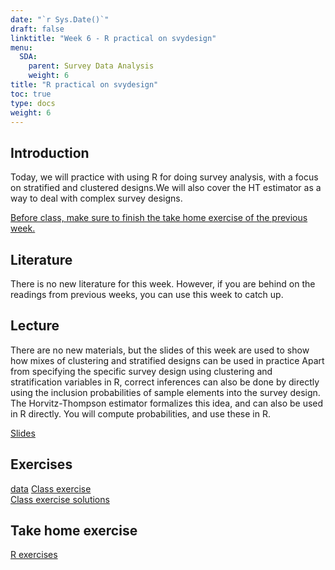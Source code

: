 ```yaml
---
date: "`r Sys.Date()`"
draft: false
linktitle: "Week 6 - R practical on svydesign"
menu:
  SDA:
    parent: Survey Data Analysis
    weight: 6
title: "R practical on svydesign"
toc: true
type: docs
weight: 6
---
```


## Introduction

Today, we will practice with using R for doing survey analysis, with a focus on stratified and clustered designs.We will also cover the HT estimator as a way to deal with complex survey designs.

<ins>Before class, make sure to finish the take home exercise of the previous week.</ins>

## Literature

There is no new literature for this week. However, if you are behind on the readings from previous weeks, you can use this week to catch up.

## Lecture
There are no new materials, but the slides of this week are used to show how mixes of clustering and stratified designs can be used in practice Apart from specifying the specific survey design using clustering and stratification variables in R, correct inferences can also be done by directly using the inclusion probabilities of sample elements into the survey design. The Horvitz-Thompson estimator formalizes this idea, and can also be used in R directly. You will compute probabilities, and use these in R.

[Slides](/files/SDA/week6/lecture_week_6.pdf)  

## Exercises
[data](/files/SDA/week6/boys.RDS)
[Class exercise](/files/SDA/week6/class_exercise_week_6.pdf)  
[Class exercise solutions](/files/SDA/week6/class_exercise_week_6.Rmd)  

## Take home exercise
[R exercises](/files/SDA/week6/take_home_exercise_week_6.pdf)  
